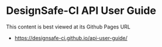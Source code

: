# DesignSafe-CI API User Guide

This content is best viewed at its Github Pages URL

* https://designsafe-ci.github.io/api-user-guide/

